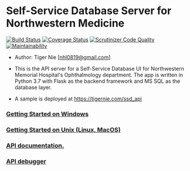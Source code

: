 # Self-Service Database Server for Northwestern Medicine

[![Build Status](https://travis-ci.com/tiega/Self-Service-Database-Server.svg?branch=master)](https://travis-ci.com/tiega/Self-Service-Database-Server)
[![Coverage Status](https://coveralls.io/repos/github/tiega/Self-Service-Database-Server/badge.svg)](https://coveralls.io/github/tiega/Self-Service-Database-Server)
[![Scrutinizer Code Quality](https://scrutinizer-ci.com/g/tiega/Self-Service-Database-Server/badges/quality-score.png?b=master)](https://scrutinizer-ci.com/g/tiega/Self-Service-Database-Server/?branch=master)
[![Maintainability](https://api.codeclimate.com/v1/badges/cf924c7e3dd6dc57e4f3/maintainability)](https://codeclimate.com/github/tiega/Self-Service-Database-Server/maintainability)

* Author: Tiger Nie [nhl0819@gmail.com]

* This is the API server for a Self-Service Database UI for Northwestern Memorial Hospital's Ophthalmology department. The app is written in Python 3.7 with Flask as the backend framework and MS SQL as the database layer.

* A sample is deployed at https://tigernie.com/ssd_api

### [Getting Started on Windows](https://github.com/tiega/Self-Service-Database-Server/wiki/Getting-Started-on-Windows)

### [Getting Started on Unix (Linux, MacOS)](https://github.com/tiega/Self-Service-Database-Server/wiki/Getting-Started-on-Unix)

### [API documentation.](docs/APIDocumentation.md)

### [API debugger](https://tigernie.com/ssd_api)
